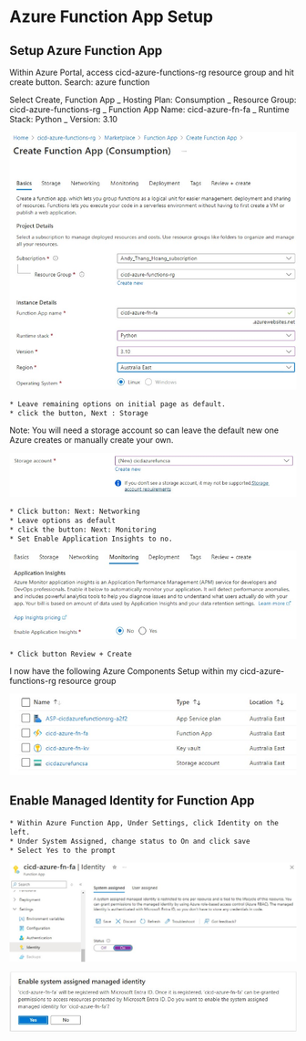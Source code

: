 # Azure Function App Setup

## Setup Azure Function App

Within Azure Portal, access cicd-azure-functions-rg resource group and hit create button.
Search: azure function

Select Create, Function App
_ Hosting Plan: Consumption
_ Resource Group: cicd-azure-functions-rg
_ Function App Name: cicd-azure-fn-fa
_ Runtime Stack: Python
_ Version: 3.10

![azfuncimg1](../assets/azfunc1.jpg)

    * Leave remaining options on initial page as default.
    * click the button, Next : Storage

Note: You will need a storage account so can leave the default new one Azure creates or manually create your own.

![azfuncimg2](../assets/azfunc2.jpg)

    * Click button: Next: Networking
    * Leave options as default
    * click the button: Next: Monitoring
    * Set Enable Application Insights to no.

![azfuncimg3](../assets/azfunc3.jpg)

    * Click button Review + Create


I now have the following Azure Components Setup within my cicd-azure-functions-rg resource group

![azfuncimg4](../assets/azfunc4.jpg)

## Enable Managed Identity for Function App

    * Within Azure Function App, Under Settings, click Identity on the left.
    * Under System Assigned, change status to On and click save
    * Select Yes to the prompt

![azfuncimg5](../assets/azfunc5.jpg)

![azfuncimg6](../assets/azfunc6.jpg)
